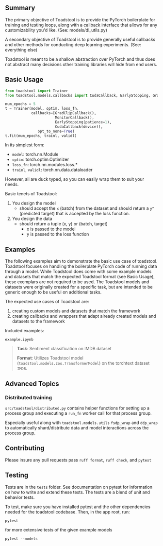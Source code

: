 Summary
-------
The primary objective of Toadstool is to provide the PyTorch boilerplate for training and testing loops, along with a callback interface that allows for any customizability you'd like. (See: models/dl\_utils.py)

A secondary objective of Toadstool is to provide generally useful callbacks and other methods for conducting deep learning experiments. (See: everything else)

Toadstool is meant to be a shallow abstraction over PyTorch and thus does not abstract many decisions other training libraries will hide from end users.

Basic Usage
-----------
``` python
from toadstool import Trainer
from toadstool.models.callbacks import CudaCallback, EarlyStopping, GradClipCallback, MonitorCallback

num_epochs = 5
t = Trainer(model, optim, loss_fn,
            callbacks=[GradClipCallback(),
                       MonitorCallback(),
                       EarlyStopping(patience=1),
                       CudaCallback(device)],
               opt_to_none=True)
t.fit(num_epochs, trainl, validl)
```
In its simplest form:
- `model`: torch.nn.Module
- `optim`: torch.optim.Optimizer
- `loss_fn`: torch.nn.modules.loss.*
- `trainl`, `validl`: torch.nn.data.dataloader

However, all are duck typed, so you can easily wrap them to suit your needs.

Basic tenets of Toadstool:
1. You design the model
    - should accept the `x` (batch) from the dataset and should return a `y^` (predicted target) that is accepted by the loss function.
2. You design the data
    - should return a tuple (x, y) or (batch, target)
        - x is passed to the model
        - y is passed to the loss function

Examples
--------

The following examples aim to demonstrate the basic use case of toadstool.
Toadstool focuses on handling the boilerplate PyTorch code of running data through a model.
While Toadstool does come with some example models and datasets that match the expected Toadstool format
(see Basic Usage), these exemplars are not required to be used.
The Toadstool models and datasets were originally created for a specific task,
but are intended to be generic enough to be useful on additional tasks.

The expected use cases of Toadstool are:
1. creating custom models and datasets that match the framework
2. creating callbacks and wrappers that adapt already created models and datasets to the framework

Included examples:

`example.ipynb`
> **Task**: Sentiment classification on IMDB dataset
>
> **Format**: Utilizes Toadstool model (`toadstool.models.zoo.TransformerModel`) on the torchtext dataset `IMDB`.

Advanced Topics
---------------
### Distributed training
`src/toadstool/distributed.py` contains helper functions for setting up a process group and executing a `run_fn` worker
call for that process group.

Especially useful along with `toadstool.models.utils` `fsdp_wrap` and `ddp_wrap` to automatically shard/distribute data
and model interactions across the process group.

Contributing
------------
Please insure any pull requests pass `ruff format`, `ruff check`, and `pytest`


Testing
-------

Tests are in the `tests` folder. See documentation on pytest for information on
how to write and extend these tests. The tests are a blend of unit and behavior
tests.

To test, make sure you have installed pytest and the other dependencies needed
for the toadstool codebase. Then, in the app root, run:
```
pytest
```
for more extensive tests of the given example models
```
pytest --models
```
